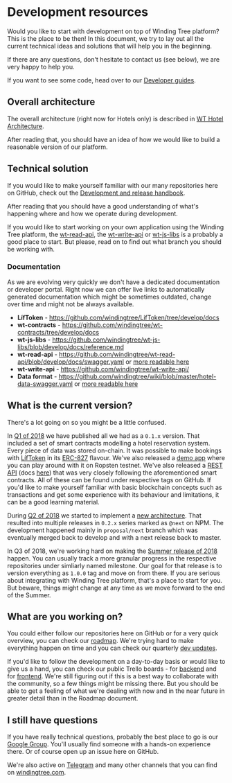 # Development resources

Would you like to start with development on top of Winding Tree platform?
This is the place to be then! In this document, we try to lay out all the
current technical ideas and solutions that will help you in the beginning.

If there are any questions, don't hesitate to contact us (see below), we are
very happy to help you.

If you want to see some code, head over to our [Developer guides](developer-guides/README.md).

## Overall architecture

The overall architecture (right now for Hotels only) is described in
[WT Hotel Architecture](https://github.com/windingtree/wiki/blob/master/architecture-hotel.md).

After reading that, you should have an idea of how we would like to
build a reasonable version of our platform.

## Technical solution

If you would like to make yourself familiar with our many repositories here on GitHub,
check out the [Development and release handbook](https://github.com/windingtree/wiki/blob/master/development-handbooks/development.md).

After reading that you should have a good understanding of what's happening
where and how we operate during development.

If you would like to start working on your own application using the Winding Tree
platform, the [wt-read-api](https://github.com/windingtree/wt-read-api),
the [wt-write-api](https://github.com/windingtree/wt-write-api)
or [wt-js-libs](https://github.com/windingtree/wt-js-libs) is a probably a
good place to start. But please, read on to find out what branch you should
be working with.

### Documentation

As we are evolving very quickly we don't have a dedicated documentation or
developer portal. Right now we can offer live links to automatically generated
documentation which might be sometimes outdated, change over time and
might not be always available.

- **LífToken** - https://github.com/windingtree/LifToken/tree/develop/docs
- **wt-contracts** - https://github.com/windingtree/wt-contracts/tree/develop/docs
- **wt-js-libs** - https://github.com/windingtree/wt-js-libs/blob/develop/docs/reference.md
- **wt-read-api** - https://github.com/windingtree/wt-read-api/blob/develop/docs/swagger.yaml or [more readable here](http://petstore.swagger.io/?url=https://raw.githubusercontent.com/windingtree/wt-read-api/develop/docs/swagger.yaml)
- **wt-write-api** - https://github.com/windingtree/wt-write-api/
- **Data format** - https://github.com/windingtree/wiki/blob/master/hotel-data-swagger.yaml or [more readable here](https://windingtree.github.io/docs/swagger-ui/)

## What is the current version?

There's a lot going on so you might be a little confused.

In [Q1 of 2018](https://github.com/windingtree/wiki/blob/master/dev-updates/2018-Q1.md)
we have published all we had as a `0.1.x` version. That included a set of smart
contracts modelling a hotel reservation system. Every piece of data was stored on-chain.
It was possible to make bookings with
[LífToken](https://github.com/windingtree/LifToken/tree/0ce08793184795e528cf38560d7a6b07f49bb0f4)
in its [ERC-827](https://github.com/ethereum/EIPs/issues/827) flavour. We've also released
a [demo app](https://demo.windingtree.com) where you can play around with it on Ropsten testnet.
We've also released a [REST API](http://demo-api.windingtree.com/) (docs
[here](https://demo-api.windingtree.com/docs/)) that was very closely following the aforementioned
smart contracts. All of these can be found under respective tags on GitHub.
If you'd like to make yourself familiar with basic blockchain concepts such as transactions
and get some experience with its behaviour and limitations, it can be a good learning material.

During [Q2 of 2018](https://github.com/windingtree/wiki/blob/master/dev-updates/2018-Q2.md)
we started to implement a [new architecture](https://github.com/windingtree/wiki/blob/master/architecture-hotel.md).
That resulted into multiple releases in `0.2.x` series marked as `@next` on NPM. The development
happened mainly in `proposal/next` branch which was eventually merged back to develop and with
a next release back to master.

In Q3 of 2018, we're working hard on making the [Summer release of 2018](https://github.com/orgs/windingtree/projects/1)
happen. You can usually track a more granular progress in the respective repositories under simliarly
named milestone. Our goal for that release is to version everything as `1.0.0` tag and move on from there.
If you are serious about integrating with Winding Tree platform, that's a place to start for you. But beware,
things might change at any time as we move forward to the end of the Summer.

## What are you working on?

You could either follow our repositories here on GitHub or for a very quick
overview, you can check our [roadmap](https://github.com/windingtree/wiki/blob/master/roadmap.md).
We're trying hard to make everything happen on time and you can check our quarterly
[dev updates](https://github.com/windingtree/wiki/tree/master/dev-updates).

If you'd like to follow the development on a day-to-day basis or would like to give us a hand,
you can check our public Trello boards - for [backend](https://trello.com/b/ZREEkuOX/winding-tree-work-in-progress)
and for [frontend](https://trello.com/b/5V9jP2uD/winding-tree-apps). We're still figuring out
if this is a best way to collaborate with the community, so a few things might be missing there.
But you should be able to get a feeling of what we're dealing with now and in the near future
in greater detail than in the Roadmap document.

## I still have questions

If you have really technical questions, probably the best place to go is our
[Google Group](https://groups.google.com/forum/#!forum/windingtree). You'll usually find someone
with a hands-on experience there. Or of course open up an issue here on GitHub.

We're also active on [Telegram](https://t.me/windingtree) and many other channels
that you can find on [windingtree.com](https://windingtree.com/).
